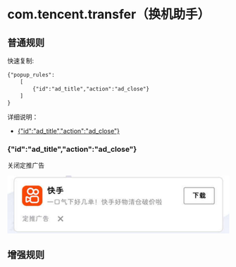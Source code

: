 # com.tencent.transfer（换机助手）

## 普通规则

快速复制:
```
{"popup_rules":
    [
        {"id":"ad_title","action":"ad_close"}
    ]
}
```
详细说明：
- [{"id":"ad_title","action":"ad_close"}](#idad_titleactionad_close)

### {"id":"ad_title","action":"ad_close"}
关闭定推广告

![](./assets/定推广告.jpg)


## 增强规则
